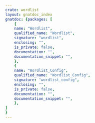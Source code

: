 ```yaml
---
crate: wordlist
layout: gnatdoc_index
gnatdoc: {packages: [
    {
    name: "Wordlist",
    qualified_name: "Wordlist",
    signature: "wordlist",
    enclosing: "",
    is_private: false,
    documentation: "",
    documentation_snippet: "",
    },
    {
    name: "Wordlist_Config",
    qualified_name: "Wordlist_Config",
    signature: "wordlist_config",
    enclosing: "",
    is_private: false,
    documentation: "",
    documentation_snippet: "",
    },
]
}
---
```

